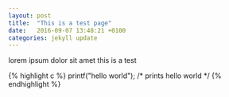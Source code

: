 ```yaml
---
layout: post
title:  "This is a test page"
date:   2016-09-07 13:48:21 +0100
categories: jekyll update
---
```


lorem ipsum dolor sit amet this is a test

{% highlight c %}
printf("hello world");
/* prints hello world */
{% endhighlight %}

